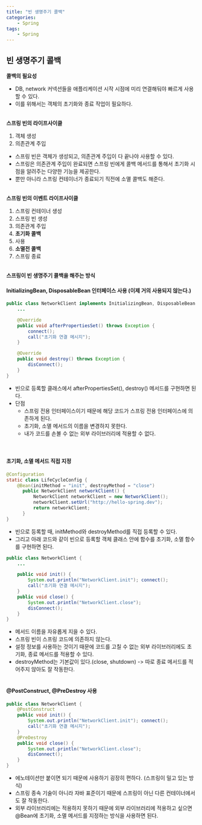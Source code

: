 ```yaml
---
title: "빈 생명주기 콜백"
categories: 
    - Spring
tags:
    - Spring
---
```


## **빈 생명주기 콜백** <br>

**콜백의 필요성** <br>
* DB, network 커넥션들을 애플리케이션 시작 시점에 미리 연결해둬야 빠르게 사용할 수 있다.
* 이를 위해서는 객체의 초기화와 종료 작업이 필요하다. <br><br>

**스프링 빈의 라이프사이클** <br>
1. 객체 생성
2. 의존관계 주입

* 스프링 빈은 객체가 생성되고, 의존관계 주입이 다 끝나야 사용할 수 있다.
* 스프링은 의존관계 주입이 완료되면 스프링 빈에게 콜백 메서드를 통해서 초기화 시점을 알려주는 다양한 기능을 제공한다.
* 뿐만 아니라 스프링 컨테이너가 종료되기 직전에 소멸 콜백도 해준다. <br><br>

**스프링 빈의 이벤트 라이프사이클** <br>
1. 스프링 컨테이너 생성
2. 스프링 빈 생성
3. 의존관계 주입
4. **초기화 콜백**
5. 사용
6. **소멸전 콜백**
7. 스프링 종료 <br><br>

**스프링이 빈 생명주기 콜백을 해주는 방식**<br>
#### InitializingBean, DisposableBean 인터페이스 사용 (이제 거의 사용되지 않는다.) <br>

~~~java
public class NetworkClient implements InitializingBean, DisposableBean {
    ...

    @Override
    public void afterPropertiesSet() throws Exception {
        connect();
        call("초기화 연결 메시지");
    }

    @Override
    public void destroy() throws Exception {
        disConnect();
    }
}
~~~

* 빈으로 등록할 클래스에서 afterPropertiesSet(), destroy() 메서드를 구현하면 된다.
* 단점
    * 스프링 전용 인터페이스이기 때문에 해당 코드가 스프링 전용 인터페이스에 의존하게 된다.
    * 초기화, 소멸 메서드의 이름을 변경하지 못한다.
    * 내가 코드를 손볼 수 없는 외부 라이브러리에 적용할 수 없다. <br><br><br>

#### 초기화, 소멸 메서드 직접 지정 <br>

~~~java
@Configuration
static class LifeCycleConfig {
    @Bean(initMethod = "init", destroyMethod = "close")
      public NetworkClient networkClient() {
          NetworkClient networkClient = new NetworkClient();
          networkClient.setUrl("http://hello-spring.dev");
          return networkClient;
      } 
}
~~~

* 빈으로 등록할 때, initMethod와 destroyMethod를 직접 등록할 수 있다.
* 그리고 아래 코드와 같이 빈으로 등록할 객체 클래스 안에 함수를 초기화, 소멸 함수를 구현하면 된다. <br>

~~~java
public class NetworkClient {
    ...

    public void init() { 
        System.out.println("NetworkClient.init"); connect();
        call("초기화 연결 메시지");
    }
    public void close() {
        System.out.println("NetworkClient.close");
        disConnect();
    }
}
~~~

* 메서드 이름을 자유롭게 지을 수 있다.
* 스프링 빈이 스프링 코드에 의존하지 않는다.
* 설정 정보를 사용하는 것이기 때문에 코드를 고칠 수 없는 외부 라이브러리에도 초기화, 종료 메서드를 적용할 수 있다. 
* destroyMethod는 기본값이 있다.(close, shutdown) -> 따로 종료 메서드를 적어주지 않아도 잘 작동한다.<br><br>

#### @PostConstruct, @PreDestroy 사용 <br>

~~~java
public class NetworkClient {
    @PostConstruct
    public void init() {
        System.out.println("NetworkClient.init"); connect();
        call("초기화 연결 메시지");
    }
    @PreDestroy
    public void close() {
        System.out.println("NetworkClient.close");
        disConnect();
    }
}
~~~

* 에노테이션만 붙이면 되기 때문에 사용하기 굉장히 편하다. (스프링이 밀고 있는 방식)
* 스프링 종속 기술이 아니라 자바 표준이기 때문에 스프링이 아닌 다른 컨테이너에서도 잘 작동한다.
* 외부 라이브러리에는 적용하지 못하기 때문에 외부 라이브러리에 적용하고 싶으면 @Bean에 초기화, 소멸 메서드를 지정하는 방식을 사용하면 된다. <br><br>





